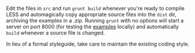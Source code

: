 Edit the files in `src` and run `grunt build` whenever you're ready to compile LESS and automagically copy 
appropriate source files into the `dist` dir, archiving the examples in a .zip. Running `grunt` with no options 
will start a server on port 8000 (for testing the 
[examples](https://fake.ghe.domain/front/ghost/tree/master/src/examples) locally) and automatically `build` 
whenever a source file is changed.

In lieu of a formal styleguide, take care to maintain the existing coding style.
